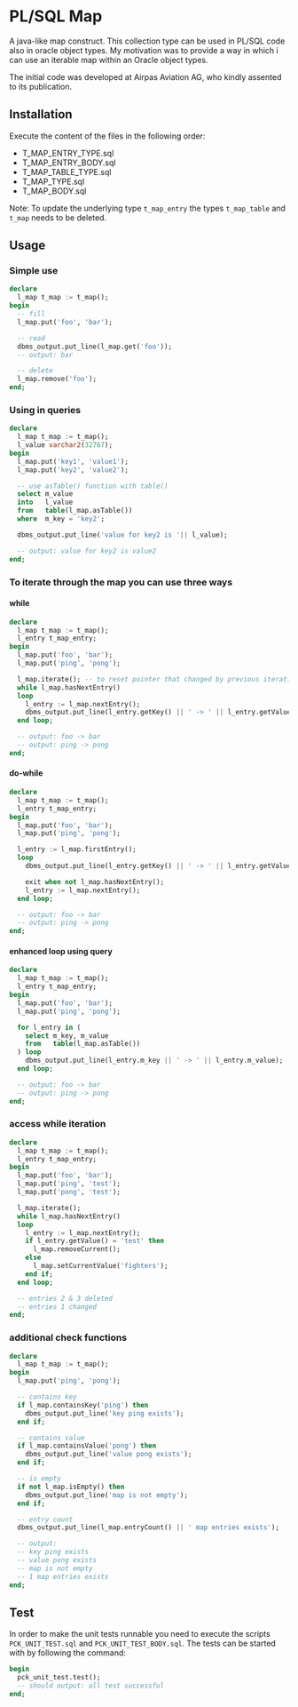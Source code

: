 # PL/SQL Map
A java-like map construct. This collection type can be used in PL/SQL code also in oracle object types.
My motivation was to provide a way in which i can use an iterable map within an Oracle object types.

The initial code was developed at Airpas Aviation AG, who kindly assented to its publication.
## Installation
Execute the content of the files in the following order:
* T_MAP_ENTRY_TYPE.sql
* T_MAP_ENTRY_BODY.sql
* T_MAP_TABLE_TYPE.sql
* T_MAP_TYPE.sql
* T_MAP_BODY.sql

Note: To update the underlying type `t_map_entry` the types `t_map_table` and `t_map` needs to be deleted.
## Usage
### Simple use
```sql
declare
  l_map t_map := t_map();
begin
  -- fill
  l_map.put('foo', 'bar');

  -- read
  dbms_output.put_line(l_map.get('foo'));
  -- output: bar

  -- delete
  l_map.remove('foo');
end;
```
### Using in queries
```sql
declare
  l_map t_map := t_map();
  l_value varchar2(32767);
begin
  l_map.put('key1', 'value1');
  l_map.put('key2', 'value2');

  -- use asTable() function with table()
  select m_value
  into   l_value
  from   table(l_map.asTable())
  where  m_key = 'key2';

  dbms_output.put_line('value for key2 is '|| l_value);

  -- output: value for key2 is value2
end;
```
### To iterate through the map you can use three ways
#### while
```sql
declare
  l_map t_map := t_map();
  l_entry t_map_entry;
begin
  l_map.put('foo', 'bar');
  l_map.put('ping', 'pong');

  l_map.iterate(); -- to reset pointer that changed by previous iteration, optional
  while l_map.hasNextEntry()
  loop
    l_entry := l_map.nextEntry();
    dbms_output.put_line(l_entry.getKey() || ' -> ' || l_entry.getValue());
  end loop;

  -- output: foo -> bar
  -- output: ping -> pong
end;
```
#### do-while
```sql
declare
  l_map t_map := t_map();
  l_entry t_map_entry;
begin
  l_map.put('foo', 'bar');
  l_map.put('ping', 'pong');

  l_entry := l_map.firstEntry();
  loop
    dbms_output.put_line(l_entry.getKey() || ' -> ' || l_entry.getValue());

    exit when not l_map.hasNextEntry();
    l_entry := l_map.nextEntry();
  end loop;

  -- output: foo -> bar
  -- output: ping -> pong
end;
```
#### enhanced loop using query
```sql
declare
  l_map t_map := t_map();
  l_entry t_map_entry;
begin
  l_map.put('foo', 'bar');
  l_map.put('ping', 'pong');

  for l_entry in (
    select m_key, m_value
    from   table(l_map.asTable())
  ) loop
    dbms_output.put_line(l_entry.m_key || ' -> ' || l_entry.m_value);
  end loop;

  -- output: foo -> bar
  -- output: ping -> pong
end;
```
### access while iteration
```sql
declare
  l_map t_map := t_map();
  l_entry t_map_entry;
begin
  l_map.put('foo', 'bar');
  l_map.put('ping', 'test');
  l_map.put('pong', 'test');

  l_map.iterate();
  while l_map.hasNextEntry()
  loop
    l_entry := l_map.nextEntry();
    if l_entry.getValue() = 'test' then
      l_map.removeCurrent();
    else
      l_map.setCurrentValue('fighters');
    end if;
  end loop;

  -- entries 2 & 3 deleted
  -- entries 1 changed
end;
```
### additional check functions
```sql
declare
  l_map t_map := t_map();
begin
  l_map.put('ping', 'pong');

  -- contains key
  if l_map.containsKey('ping') then
    dbms_output.put_line('key ping exists');
  end if;

  -- contains value
  if l_map.containsValue('pong') then
    dbms_output.put_line('value pong exists');
  end if;

  -- is empty
  if not l_map.isEmpty() then
    dbms_output.put_line('map is not empty');
  end if;

  -- entry count
  dbms_output.put_line(l_map.entryCount() || ' map entries exists');

  -- output:
  -- key ping exists
  -- value pong exists
  -- map is not empty
  -- 1 map entries exists
end;
```
## Test
In order to make the unit tests runnable you need to execute the scripts `PCK_UNIT_TEST.sql` and `PCK_UNIT_TEST_BODY.sql`. The tests can be started with by following the command:
```sql
begin
  pck_unit_test.test();
  -- should output: all test successful
end;
```
